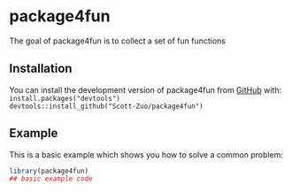 
<!-- README.md is generated from README.Rmd. Please edit that file -->

# package4fun

<!-- badges: start -->
<!-- badges: end -->

The goal of package4fun is to collect a set of fun functions

## Installation

You can install the development version of package4fun from
[GitHub](https://github.com/) with: <br> `install.packages("devtools")`
<br> `devtools::install_github("Scott-Zuo/package4fun")`

## Example

This is a basic example which shows you how to solve a common problem:

``` r
library(package4fun)
## basic example code
```
